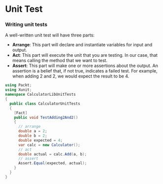 # Unit Test

### Writing unit tests

A well-written unit test will have three parts:

- **Arrange**: This part will declare and instantiate variables for input and output.
- **Act**: This part will execute the unit that you are testing. In our case, that means calling the method that we want to test.
- **Assert**: This part will make one or more assertions about the output. An assertion is a belief that, if not true, indicates a failed test. For example, when adding 2 and 2, we would expect the result to be 4.

```c#
using Packt;
using Xunit;
namespace CalculatorLibUnitTests
{
  public class CalculatorUnitTests
  {
    [Fact]
    public void TestAdding2And2()
    {
      // arrange 
      double a = 2;
      double b = 2;
      double expected = 4;
      var calc = new Calculator();
      // act
      double actual = calc.Add(a, b);
      // assert 
      Assert.Equal(expected, actual);
    }
  }
}
```

